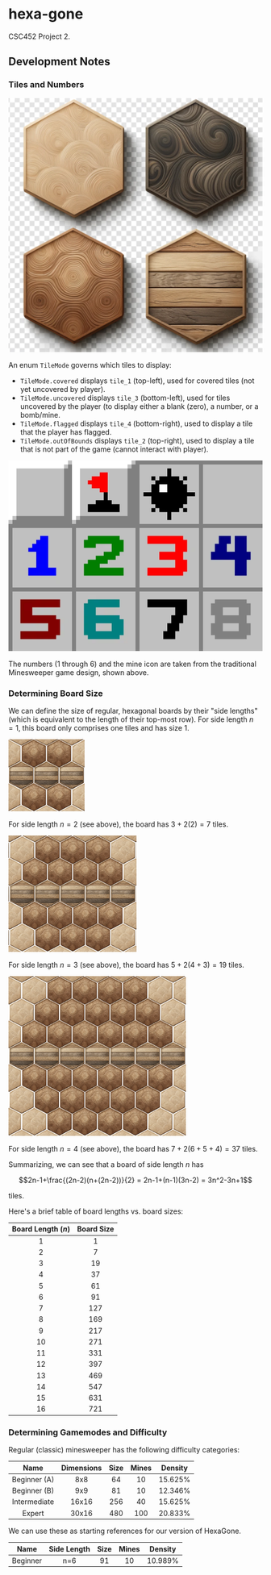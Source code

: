 # hexa-gone
CSC452 Project 2.


## Development Notes

### Tiles and Numbers

![](./demo/wooden-hexagon-tiles.png)

An enum `TileMode` governs which tiles to display:

- `TileMode.covered` displays `tile_1` (top-left), used for covered tiles (not yet uncovered by player).
- `TileMode.uncovered` displays `tile_3` (bottom-left), used for tiles uncovered by the player (to display either a blank (zero), a number, or a bomb/mine.
- `TileMode.flagged` displays `tile_4` (bottom-right), used to display a tile that the player has flagged.
- `TileMode.outOfBounds` displays `tile_2` (top-right), used to display a tile that is not part of the game (cannot interact with player).

![](./demo/minesweeper_tiles.png)

The numbers (1 through 6) and the mine icon are taken from the traditional Minesweeper game design, shown above.

### Determining Board Size

We can define the size of regular, hexagonal boards by their "side lengths" (which is equivalent to the length of their top-most row). For side length $n=1$, this board only comprises one tiles and has size $1$.

![](./demo/example_board_size_n2.png)

For side length $n=2$ (see above), the board has $3+2(2)=7$ tiles.

![](./demo/example_board_size_n3.png)

For side length $n=3$ (see above), the board has $5+2(4+3)=19$ tiles.

![](./demo/example_board_size_n4.png)

For side length $n=4$ (see above), the board has $7+2(6+5+4)=37$ tiles.

Summarizing, we can see that a board of side length $n$ has
```math
2n-1+\frac{(2n-2)(n+(2n-2))}{2} = 2n-1+(n-1)(3n-2) = 3n^2-3n+1
```
tiles.

Here's a brief table of board lengths vs. board sizes:

| Board Length ($n$) | Board Size |
|:-:|:-:|
| 1 | 1 |
| 2 | 7 |
| 3 | 19 |
| 4 | 37 |
| 5 | 61 |
| 6 | 91 |
| 7 | 127 |
| 8 | 169 |
| 9 | 217 |
| 10 | 271 |
| 11 | 331 |
| 12 | 397 |
| 13 | 469 |
| 14 | 547 |
| 15 | 631 |
| 16 | 721 |

### Determining Gamemodes and Difficulty

Regular (classic) minesweeper has the following difficulty categories:

|Name|Dimensions|Size|Mines|Density|
|:-:|:-:|:-:|:-:|:-:|
|Beginner (A)|8x8|64|10|15.625%|
|Beginner (B)|9x9|81|10|12.346%|
|Intermediate|16x16|256|40|15.625%|
|Expert|30x16|480|100|20.833%|

We can use these as starting references for our version of HexaGone.

|Name|Side Length|Size|Mines|Density|
|:-:|:-:|:-:|:-:|:-:|
|Beginner|n=6|91|10|10.989%|